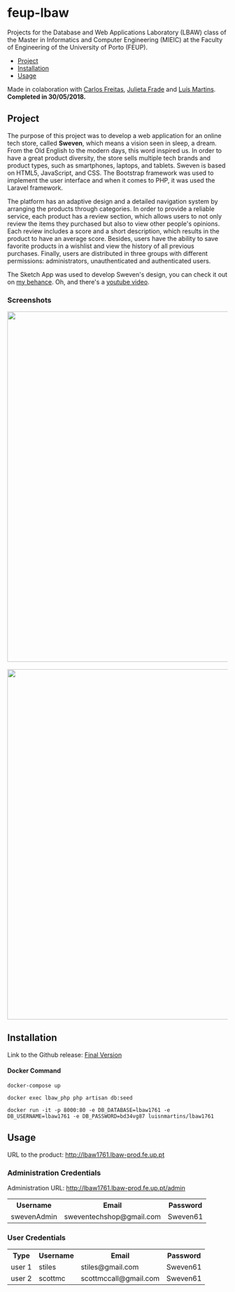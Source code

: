 # feup-lbaw

Projects for the Database and Web Applications Laboratory (LBAW) class of the Master in Informatics and Computer Engineering (MIEIC) at the Faculty of Engineering of the University of Porto (FEUP).

- [Project](#project)
- [Installation](#installation)
- [Usage](#usage)

Made in colaboration with [Carlos Freitas](https://github.com/CarlosFr97), [Julieta Frade](https://github.com/julietafrade97) and [Luís Martins](https://github.com/luisnmartins).<br>
**Completed in 30/05/2018.**

## Project
The purpose of this project was to develop a web application for an online tech store, called **Sweven**, which means a vision seen in sleep, a dream. From the Old English to the modern days, this word inspired us. In order to have a great product diversity, the store sells multiple tech brands and product types, such as smartphones, laptops, and tablets. Sweven is based on HTML5, JavaScript, and CSS. The Bootstrap framework was used to implement the user interface and when it comes to PHP, it was used the Laravel framework.

The platform has an adaptive design and a detailed navigation system by arranging the products through categories. In order to provide a reliable service, each product has a review section, which allows users to not only review the items they purchased but also to view other people's opinions. Each review includes a score and a short description, which results in the product to have an average score. Besides, users have the ability to save favorite products in a wishlist and view the history of all previous purchases. Finally, users are distributed in three groups with different permissions: administrators, unauthenticated and authenticated users.

The Sketch App was used to develop Sweven's design, you can check it out on [my behance](). Oh, and there's a [youtube video](https://youtu.be/la9v98MQ1qc).

### Screenshots

<img src="" width="800"><br><br>
<img src="" width="800"><br>

## Installation

Link to the Github release: [Final Version](https://github.com/literallysofia/lbaw1761/releases/tag/A10)


#### Docker Command
```
docker-compose up

docker exec lbaw_php php artisan db:seed 

docker run -it -p 8000:80 -e DB_DATABASE=lbaw1761 -e DB_USERNAME=lbaw1761 -e DB_PASSWORD=bd34vg87 luisnmartins/lbaw1761
```

## Usage
 
URL to the product: http://lbaw1761.lbaw-prod.fe.up.pt
 
### Administration Credentials
 
Administration URL: http://lbaw1761.lbaw-prod.fe.up.pt/admin

<table>
 <tr>
  <th>Username</th>
  <th>Email</th>
  <th>Password</th>
 </tr>
 <tr>
  <td>swevenAdmin</td>
  <td>sweventechshop@gmail.com</td>
  <td>Sweven61</td>
 </tr>
</table>
 
### User Credentials

<table>
 <tr>
  <th>Type</th>
  <th>Username</th>
  <th>Email</th>
  <th>Password</th>
 </tr>
 <tr>
  <td>user 1</td>
  <td>stiles</td>
  <td>stiles@gmail.com</td>
  <td>Sweven61</td>
 </tr>
 <tr>
  <td>user 2</td>
  <td>scottmc</td>
  <td>scottmccall@gmail.com</td>
  <td>Sweven61</td>
 </tr>
</table>
